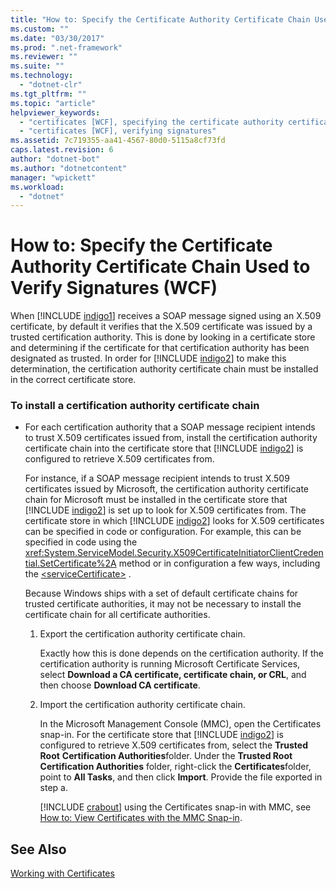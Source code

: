 ```yaml
---
title: "How to: Specify the Certificate Authority Certificate Chain Used to Verify Signatures (WCF)"
ms.custom: ""
ms.date: "03/30/2017"
ms.prod: ".net-framework"
ms.reviewer: ""
ms.suite: ""
ms.technology: 
  - "dotnet-clr"
ms.tgt_pltfrm: ""
ms.topic: "article"
helpviewer_keywords: 
  - "certificates [WCF], specifying the certificate authority certificate chain"
  - "certificates [WCF], verifying signatures"
ms.assetid: 7c719355-aa41-4567-80d0-5115a8cf73fd
caps.latest.revision: 6
author: "dotnet-bot"
ms.author: "dotnetcontent"
manager: "wpickett"
ms.workload: 
  - "dotnet"
---
```

# How to: Specify the Certificate Authority Certificate Chain Used to Verify Signatures (WCF)
When [!INCLUDE [indigo1](../../../../includes/indigo1-md.md)] receives a SOAP message signed using an X.509 certificate, by default it verifies that the X.509 certificate was issued by a trusted certification authority. This is done by looking in a certificate store and determining if the certificate for that certification authority has been designated as trusted. In order for [!INCLUDE [indigo2](../../../../includes/indigo2-md.md)] to make this determination, the certification authority certificate chain must be installed in the correct certificate store.  
  
### To install a certification authority certificate chain  
  
- For each certification authority that a SOAP message recipient intends to trust X.509 certificates issued from, install the certification authority certificate chain into the certificate store that [!INCLUDE [indigo2](../../../../includes/indigo2-md.md)] is configured to retrieve X.509 certificates from.  
  
   For instance, if a SOAP message recipient intends to trust X.509 certificates issued by Microsoft, the certification authority certificate chain for Microsoft must be installed in the certificate store that [!INCLUDE [indigo2](../../../../includes/indigo2-md.md)] is set up to look for X.509 certificates from. The certificate store in which [!INCLUDE [indigo2](../../../../includes/indigo2-md.md)] looks for X.509 certificates can be specified in code or configuration. For example, this can be specified in code using the <xref:System.ServiceModel.Security.X509CertificateInitiatorClientCredential.SetCertificate%2A> method or in configuration a few ways, including the [\<serviceCertificate>](../../../../docs/framework/configure-apps/file-schema/wcf/servicecertificate-of-clientcredentials-element.md) .  
  
   Because Windows ships with a set of default certificate chains for trusted certificate authorities, it may not be necessary to install the certificate chain for all certificate authorities.  
  
  1. Export the certification authority certificate chain.  
  
      Exactly how this is done depends on the certification authority. If the certification authority is running Microsoft Certificate Services, select **Download a CA certificate, certificate chain, or CRL**, and then choose **Download CA certificate**.  
  
  2. Import the certification authority certificate chain.  
  
      In the Microsoft Management Console (MMC), open the Certificates snap-in. For the certificate store that [!INCLUDE [indigo2](../../../../includes/indigo2-md.md)] is configured to retrieve X.509 certificates from, select the **Trusted Root** **Certification Authorities**folder. Under the **Trusted Root Certification Authorities** folder, right-click the **Certificates**folder, point to **All Tasks**, and then click **Import**. Provide the file exported in step a.  
  
      [!INCLUDE [crabout](../../../../includes/crabout-md.md)] using the Certificates snap-in with MMC, see [How to: View Certificates with the MMC Snap-in](../../../../docs/framework/wcf/feature-details/how-to-view-certificates-with-the-mmc-snap-in.md).  
  
## See Also  
 [Working with Certificates](../../../../docs/framework/wcf/feature-details/working-with-certificates.md)
